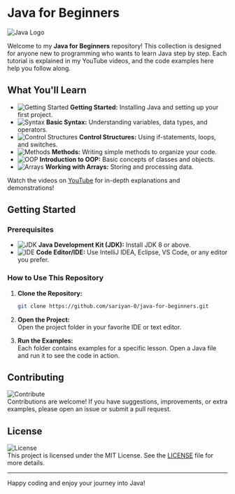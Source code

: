 # Java for Beginners
![Java Logo](https://img.icons8.com/color/48/000000/java-coffee-cup-logo.png)

Welcome to my **Java for Beginners** repository! This collection is designed for anyone new to programming who wants to learn Java step by step. Each tutorial is explained in my YouTube videos, and the code examples here help you follow along.

## What You'll Learn

- ![Getting Started](https://img.icons8.com/color/48/000000/play-button-circled.png) **Getting Started:** Installing Java and setting up your first project.
- ![Syntax](https://img.icons8.com/color/48/000000/source-code.png) **Basic Syntax:** Understanding variables, data types, and operators.
- ![Control Structures](https://img.icons8.com/color/48/000000/flow-chart.png) **Control Structures:** Using if-statements, loops, and switches.
- ![Methods](https://img.icons8.com/color/48/000000/code.png) **Methods:** Writing simple methods to organize your code.
- ![OOP](https://img.icons8.com/color/48/000000/database.png) **Introduction to OOP:** Basic concepts of classes and objects.
- ![Arrays](https://img.icons8.com/color/48/000000/table.png) **Working with Arrays:** Storing and processing data.

Watch the videos on [YouTube](https://www.youtube.com/@sariyan_0) for in-depth explanations and demonstrations!

## Getting Started

### Prerequisites

- ![JDK](https://img.icons8.com/color/48/000000/java-coffee-cup-logo.png) **Java Development Kit (JDK):** Install JDK 8 or above.
- ![IDE](https://img.icons8.com/color/48/000000/source-code.png) **Code Editor/IDE:** Use IntelliJ IDEA, Eclipse, VS Code, or any editor you prefer.

### How to Use This Repository

1. **Clone the Repository:**

    ```bash
    git clone https://github.com/sariyan-0/java-for-beginners.git
    ```

2. **Open the Project:**  
   Open the project folder in your favorite IDE or text editor.

3. **Run the Examples:**  
   Each folder contains examples for a specific lesson. Open a Java file and run it to see the code in action.

## Contributing

![Contribute](https://img.icons8.com/color/48/000000/handshake.png)  
Contributions are welcome! If you have suggestions, improvements, or extra examples, please open an issue or submit a pull request.

## License

![License](https://img.icons8.com/color/48/000000/contract.png)  
This project is licensed under the MIT License. See the [LICENSE](LICENSE) file for more details.

---

Happy coding and enjoy your journey into Java!
